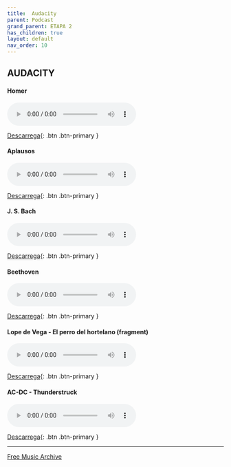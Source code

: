 ```yaml
---
title:  Audacity
parent: Podcast
grand_parent: ETAPA 2
has_children: true
layout: default
nav_order: 10
---
```




## **AUDACITY**



#### Homer

<audio controls>
  <source src="sons/Homer.mp3" type="audio/ogg">
  El teu navegador no suporta l'àudio.
</audio>

[Descarrega](sons/Homer.mp3){: .btn .btn-primary }



#### Aplausos

<audio controls>
  <source src="sons/Aplausos.ogg" type="audio/ogg">
  El teu navegador no suporta l'àudio.
</audio>

[Descarrega](sons/Aplausos.ogg){: .btn .btn-primary }


#### J. S. Bach

<audio controls>
  <source src="sons/Bach.ogg" type="audio/ogg">
  El teu navegador no suporta l'àudio.
</audio>

[Descarrega](sons/Bach.ogg){: .btn .btn-primary }


#### Beethoven

<audio controls>
  <source src="sons/Beetoven.mp3" type="audio/ogg">
  El teu navegador no suporta l'àudio.
</audio>

[Descarrega](sons/Beetoven.mp3){: .btn .btn-primary }



#### Lope de Vega - El perro del hortelano (fragment)

<audio controls>
  <source src="sons/ElPerroDelHortelano.mp3" type="audio/ogg">
  El teu navegador no suporta l'àudio.
</audio>

[Descarrega](sons/ElPerroDelHortelano.mp3){: .btn .btn-primary }


#### AC-DC - Thunderstruck

<audio controls>
  <source src="sons/Thunderstruck.mp3" type="audio/ogg">
  El teu navegador no suporta l'àudio.
</audio>

[Descarrega](sons/Thunderstruck.mp3){: .btn .btn-primary }


---


[Free Music Archive](https://motionarray.com/browse/royalty-free-music/)
